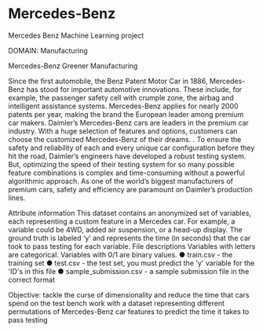 # Mercedes-Benz
Mercedes Benz Machine Learning project


DOMAIN: Manufacturing

Mercedes-Benz Greener Manufacturing

Since the first automobile, the Benz Patent Motor Car in 1886, Mercedes-Benz has stood for important automotive innovations. These include, for example, the passenger safety cell with crumple zone, the airbag and intelligent assistance systems. Mercedes-Benz applies for nearly 2000 patents per year, making the brand the European leader among premium car makers. Daimler’s Mercedes-Benz cars are leaders in the premium car industry. With a huge selection of features and options, customers can choose the customized Mercedes-Benz of their dreams. .
To ensure the safety and reliability of each and every unique car configuration before they hit the road, Daimler’s engineers have developed a robust testing system. But, optimizing the speed of their testing system for so many possible feature combinations is complex and time-consuming without a powerful algorithmic approach. As one of the world’s biggest manufacturers of premium cars, safety and efficiency are paramount on Daimler’s production lines.


Attribute information
This dataset contains an anonymized set of variables, each representing a custom feature in a Mercedes car. For example, a variable could be 4WD, added air suspension, or a head-up display.
The ground truth is labeled ‘y’ and represents the time (in seconds) that the car took to pass testing for each variable.
File descriptions
Variables with letters are categorical. Variables with 0/1 are binary values.
●	train.csv - the training set
●	test.csv - the test set, you must predict the 'y' variable for the 'ID's in this file
●	sample_submission.csv - a sample submission file in the correct format

Objective: 
tackle the curse of dimensionality and reduce the time that cars spend on the test bench
work with a dataset representing different permutations of Mercedes-Benz car features to predict the time it takes to pass testing

